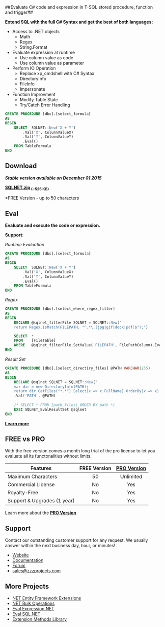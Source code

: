 ##Evaluate C# code and expression in T-SQL stored procedure, function and trigger##

**Extend SQL with the full C# Syntax and get the best of both languages:**

- Access to .NET objects
	- Math
	- Regex
	- String.Format
- Evaluate expression at runtime
	- Use column value as code
	- Use column value as parameter
- Perform IO Operation
	- Replace xp_cmdshell with C# Syntax
	- DirectoryInfo
	- FileInfo
	- Impersonate
- Function Improvment
	- Modify Table State
	- Try/Catch Error Handling
    
```sql
CREATE PROCEDURE [dbo].[select_formula]
AS
BEGIN
	SELECT  SQLNET::New('X + Y')
		.Val('X', ColumnValueX)
		.Val('Y', ColumnValueY)
		.Eval()
	FROM TableFormula
END
```

## Download
**_Stable version available on December 01 2015_**

**[SQLNET.zip](https://github.com/zzzprojects/Eval-SQL.NET/releases) <sub>(~525 KB)</sub>** 

*FREE Version - up to 50 characters

## Eval
**Evaluate and execute the code or expression.**

**Support:**

_Runtime Evaluation_
```sql
CREATE PROCEDURE [dbo].[select_formula]
AS
BEGIN
	SELECT  SQLNET::New('X + Y')
		.Val('X', ColumnValueX)
		.Val('Y', ColumnValueY)
		.Eval()
	FROM TableFormula
END
```

_Regex_
```sql
CREATE PROCEDURE [dbo].[select_where_regex_filter]
AS
BEGIN
    DECLARE @sqlnet_filterFile SQLNET = SQLNET::New('
    return Regex.IsMatch(FILEPATH, "^.*\.(jpg|gif|docx|pdf)$");')

    SELECT  *
    FROM    [FileTable]
    WHERE   @sqlnet_filterFile.SetValue('FILEPATH', FilePathColumn).Eval() = 1
END
```

_Result Set_
```sql
CREATE PROCEDURE [dbo].[select_directiry_files] @PATH VARCHAR(255)
AS
BEGIN
	DECLARE @sqlnet SQLNET = SQLNET::New('
	var dir = new DirectoryInfo(PATH);
	return dir.GetFiles("*.*").Select(x => x.FullName).OrderBy(x => x).ToList();')
	.Val('PATH', @PATH)
	
	/* SELECT * FROM [path_files] ORDER BY path */
	EXEC SQLNET_EvalResultSet @sqlnet
END
```

**[Learn more](https://github.com/zzzprojects/Eval-SQL.NET/wiki)**

## FREE vs PRO
With the free version comes a month long trial of the pro license to let you evaluate all its functonalities without limits.

Features | FREE Version | [PRO Version](http://eval-sql.net/#pro)
------------ | :-------------: | :-------------:
Maximum Characters | 50 | Unlimited
Commercial License | No | Yes
Royalty-Free | No | Yes
Support & Upgrades (1 year) | No | Yes
Learn more about the **[PRO Version](http://eval-sql.net/#pro)**

## Support
Contact our outstanding customer support for any request. We usually answer within the next business day, hour, or minutes!

- [Website](http://eval-sql.net/)
- [Documentation](https://github.com/zzzprojects/Eval-SQL.NET/wiki)
- [Forum](http://zzzprojects.uservoice.com/forums/328452-eval-sql-net)
- sales@zzzprojects.com

## More Projects
  - [NET Entity Framework Extensions](http://www.zzzprojects.com/products/dotnet-development/entity-framework-extensions/)
  - [NET Bulk Operations](http://www.zzzprojects.com/products/dotnet-development/bulk-operations/)
  - [Eval Expression.NET](https://github.com/zzzprojects/Eval-Expression.NET)
  - [Eval SQL.NET](https://github.com/zzzprojects/Eval-SQL.NET)
  - [Extension Methods Library](https://github.com/zzzprojects/Z.ExtensionMethods/)


